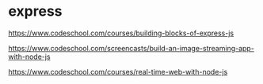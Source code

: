# express

https://www.codeschool.com/courses/building-blocks-of-express-js


https://www.codeschool.com/screencasts/build-an-image-streaming-app-with-node-js


https://www.codeschool.com/courses/real-time-web-with-node-js















